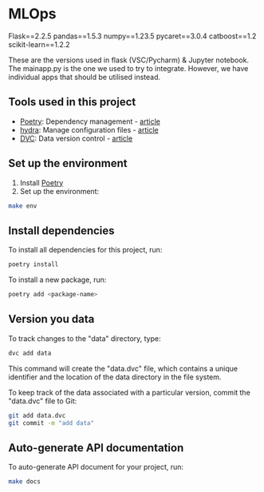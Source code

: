 # MLOps
Flask==2.2.5
pandas==1.5.3
numpy==1.23.5
pycaret==3.0.4
catboost==1.2
scikit-learn==1.2.2

These are the versions used in flask (VSC/Pycharm) & Jupyter notebook.
The mainapp.py is the one we used to try to integrate. However, we have individual apps that should be utilised instead.

## Tools used in this project
* [Poetry](https://towardsdatascience.com/how-to-effortlessly-publish-your-python-package-to-pypi-using-poetry-44b305362f9f): Dependency management - [article](https://mathdatasimplified.com/2023/06/12/poetry-a-better-way-to-manage-python-dependencies/)
* [hydra](https://hydra.cc/): Manage configuration files - [article](https://mathdatasimplified.com/2023/05/25/stop-hard-coding-in-a-data-science-project-use-configuration-files-instead/)
* [DVC](https://dvc.org/): Data version control - [article](https://mathdatasimplified.com/2023/02/20/introduction-to-dvc-data-version-control-tool-for-machine-learning-projects-2/)

## Set up the environment
1. Install [Poetry](https://python-poetry.org/docs/#installation)
2. Set up the environment:
```bash
make env 
```

## Install dependencies
To install all dependencies for this project, run:
```bash
poetry install
```

To install a new package, run:
```bash
poetry add <package-name>
```

## Version you data
To track changes to the "data" directory, type:
```bash
dvc add data
```

This command will create the "data.dvc" file, which contains a unique identifier and the location of the data directory in the file system.

To keep track of the data associated with a particular version, commit the "data.dvc" file to Git:
```bash
git add data.dvc
git commit -m "add data"
```

## Auto-generate API documentation

To auto-generate API document for your project, run:

```bash
make docs
```
